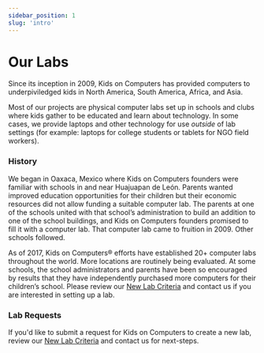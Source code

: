 ```yaml
---
sidebar_position: 1
slug: 'intro'
---
```


# Our Labs

Since its inception in 2009, Kids on Computers has provided computers to underpiviledged kids in North America, South America, Africa, and Asia.

Most of our projects are physical computer labs set up in schools and clubs where kids gather to be educated and learn about technology. In some cases, we provide laptops and other technology for use _outside_ of lab settings (for example: laptops for college students or tablets for NGO field workers).

### History
We began in Oaxaca, Mexico where Kids on Computers founders were familiar with schools in and near Huajuapan de León.  Parents wanted improved education opportunities for their children but their economic resources did not allow funding a suitable computer lab.  The parents at one of the schools united with that school’s administration to build an addition to one of the school buildings, and Kids on Computers founders promised to fill it with a computer lab.  That computer lab came to fruition in 2009.  Other schools followed.

As of 2017, Kids on Computers® efforts have established 20+ computer labs throughout the world.  More locations are routinely being evaluated.   At some schools, the school administrators and parents have been so encouraged by results that they have independently purchased more computers for their children’s school. Please review our [New Lab Criteria](../about/new-lab-criteria) and contact us if you are interested in setting up a lab.

### Lab Requests

If you'd like to submit a request for Kids on Computers to create a new lab, review our [New Lab Criteria](../about/new-lab-criteria) and contact us for next-steps.